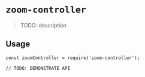 # `zoom-controller`

> TODO: description

## Usage

```
const zoomController = require('zoom-controller');

// TODO: DEMONSTRATE API
```

